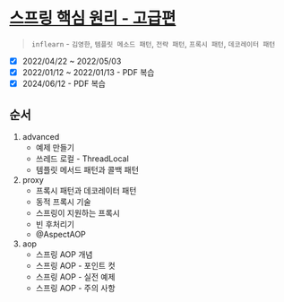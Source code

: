 # [스프링 핵심 원리 - 고급편](https://www.inflearn.com/course/%EC%8A%A4%ED%94%84%EB%A7%81-%ED%95%B5%EC%8B%AC-%EC%9B%90%EB%A6%AC-%EA%B3%A0%EA%B8%89%ED%8E%B8/dashboard)

> `inflearn` - `김영한`, `템플릿 메소드 패턴`, `전략 패턴`, `프록시 패턴`, `데코레이터 패턴`

- [x] 2022/04/22 ~ 2022/05/03
- [x] 2022/01/12 ~ 2022/01/13 - PDF 복습
- [x] 2024/06/12 - PDF 복습

## 순서

1. advanced
   - 예제 만들기
   - 쓰레드 로컬 - ThreadLocal
   - 템플릿 메서드 패턴과 콜백 패턴
2. proxy
   - 프록시 패턴과 데코레이터 패턴
   - 동적 프록시 기술
   - 스프링이 지원하는 프록시
   - 빈 후처리기
   - @AspectAOP
3. aop
   - 스프링 AOP 개념
   - 스프링 AOP - 포인트 컷
   - 스프링 AOP - 실전 예제
   - 스프링 AOP - 주의 사항
